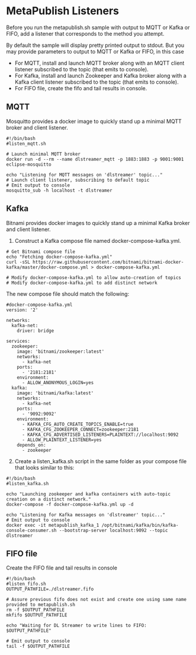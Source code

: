 # MetaPublish Listeners
Before you run the metapublish.sh sample with output to MQTT or Kafka or FIFO, add a listener that corresponds to the method you attempt.

By default the sample will display pretty printed output to stdout. But you may provide parameters to output to MQTT or Kafka or FIFO, in this case
* For MQTT, install and launch MQTT broker along with an MQTT client listener subscribed to the topic (that emits to console).
* For Kafka, install and launch Zookeeper and Kafka broker along with a Kafka client listener subscribed to the topic (that emits to console).
* For FIFO file, create the fifo and tail results in console.

## MQTT
Mosquitto provides a docker image to quickly stand up a minimal MQTT broker and client listener.

```
#!/bin/bash
#listen_mqtt.sh

# Launch minimal MQTT broker
docker run -d --rm --name dlstreamer_mqtt -p 1883:1883 -p 9001:9001 eclipse-mosquitto

echo "Listening for MQTT messages on 'dlstreamer' topic..."
# Launch client listener, subscribing to default topic
# Emit output to console
mosquitto_sub -h localhost -t dlstreamer
```

## Kafka
Bitnami provides docker images to quickly stand up a minimal Kafka broker and client listener.

1. Construct a Kafka compose file named docker-compose-kafka.yml.
```
# Get Bitnami compose file
echo "Fetching docker-compose-kafka.yml"
curl -sSL https://raw.githubusercontent.com/bitnami/bitnami-docker-kafka/master/docker-compose.yml > docker-compose-kafka.yml

# Modify docker-compose-kafka.yml to allow auto-creation of topics
# Modify docker-compose-kafka.yml to add distinct network
```

The new compose file should match the following:
```
#docker-compose-kafka.yml
version: '2'

networks:
  kafka-net:
    driver: bridge

services:
  zookeeper:
    image: 'bitnami/zookeeper:latest'
    networks:
      - kafka-net
    ports:
      - '2181:2181'
    environment:
      - ALLOW_ANONYMOUS_LOGIN=yes
  kafka:
    image: 'bitnami/kafka:latest'
    networks:
      - kafka-net
    ports:
      - '9092:9092'
    environment:
      - KAFKA_CFG_AUTO_CREATE_TOPICS_ENABLE=true
      - KAFKA_CFG_ZOOKEEPER_CONNECT=zookeeper:2181
      - KAFKA_CFG_ADVERTISED_LISTENERS=PLAINTEXT://localhost:9092
      - ALLOW_PLAINTEXT_LISTENER=yes
    depends_on:
      - zookeeper
```

2. Create a listen_kafka.sh script in the same folder as your compose file that looks similar to this:
```
#!/bin/bash
#listen_kafka.sh

echo "Launching zookeeper and kafka containers with auto-topic creation on a distinct network."
docker-compose -f docker-compose-kafka.yml up -d

echo "Listening for Kafka messages on 'dlstreamer' topic..."
# Emit output to console
docker exec -it metapublish_kafka_1 /opt/bitnami/kafka/bin/kafka-console-consumer.sh --bootstrap-server localhost:9092 --topic dlstreamer
```

## FIFO file
Create the FIFO file and tail results in console

```
#!/bin/bash
#listen_fifo.sh
OUTPUT_PATHFILE=./dlstreamer.fifo

# Assure previous fifo does not exist and create one using same name provided to metapublish.sh
rm -f $OUTPUT_PATHFILE
mkfifo $OUTPUT_PATHFILE

echo "Waiting for DL Streamer to write lines to FIFO: $OUTPUT_PATHFILE"

# Emit output to console
tail -f $OUTPUT_PATHFILE
```

